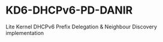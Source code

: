 # KD6-DHCPv6-PD-DANIR
Lite Kernel DHCPv6 Prefix Delegation &amp; Neighbour Discovery implementation
